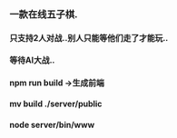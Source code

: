 ### 一款在线五子棋.
#### 只支持2人对战..别人只能等他们走了才能玩..
#### 等待AI大战..
#### npm run build ->生成前端
#### mv build ./server/public
#### node server/bin/www
